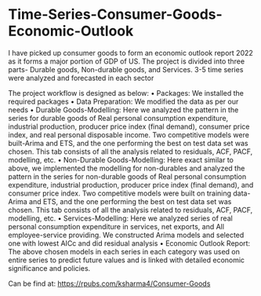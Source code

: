 # Time-Series-Consumer-Goods-Economic-Outlook

I have picked up consumer goods to form an economic outlook report 2022 as it forms a major portion of GDP of US. The project is divided into three parts- Durable goods, Non-durable goods, and Services. 3-5 time series were analyzed and forecasted in each sector

The project workflow is designed as below:
•	Packages: We installed the required packages
•	Data Preparation: We modified the data as per our needs
•	Durable Goods-Modelling: Here we analyzed the pattern in the series for durable goods of Real personal consumption expenditure, industrial production, producer price index (final demand), consumer price index, and real personal disposable income. Two competitive models were built-Arima and ETS, and the one performing the best on test data set was chosen. This tab consists of all the analysis related to residuals, ACF, PACF, modelling, etc. 
•	Non-Durable Goods-Modelling: Here exact similar to above, we implemented the modelling for non-durables and analyzed the pattern in the series for non-durable goods of Real personal consumption expenditure, industrial production, producer price index (final demand), and consumer price index. Two competitive models were built on training data-Arima and ETS, and the one performing the best on test data set was chosen. This tab consists of all the analysis related to residuals, ACF, PACF, modelling, etc. 
•	Services-Modelling: Here we analyzed series of real personal consumption expenditure in services, net exports, and All employee-service providing. We constructed Arima models and selected one with lowest AICc and did residual analysis
•	Economic Outlook Report: The above chosen models in each series in each category was used on entire series to predict future values and is linked with detailed economic significance and policies.

Can be find at: https://rpubs.com/ksharma4/Consumer-Goods

